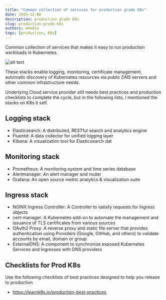 ```yaml
---
title: "Common collection of services for production grade K8s"
date: 2019-12-08
description: production grade K8s
slug: production-grade-K8s
authors: mhmdio
tags: [production, K8s]
---
```


Common collection of services that makes it easy to run production workloads in Kubernetes.

<!--truncate-->

![alt text](https://github.com/mhmdio/mhmdio.github.io/raw/master/images/k8s.jpeg)

These stacks enable logging, monitoring, certificate management, automatic discovery of Kubernetes resources via public DNS servers and other common infrastructure needs.

Underlying Cloud service provider still needs best practices and production checklists to complete the cycle, but in the following lists, I mentioned the stacks on K8s it self.

## Logging stack

- Elasticsearch: A distributed, RESTful search and analytics engine
- Fluentd: A data collector for unified logging layer
- Kibana: A visualization tool for Elasticsearch dat

## Monitoring stack

- Prometheus: A monitoring system and time series database
- Alertmanager: An alert manager and router
- Grafana: An open source metric analytics & visualization suite

## Ingress stack

- NGINX Ingress Controller: A Controller to satisfy requests for Ingress objects
- cert-manager: A Kubernetes add-on to automate the management and issuance of TLS certificates from various sources
- OAuth2 Proxy: A reverse proxy and static file server that provides authentication using Providers (Google, GitHub, and others) to validate accounts by email, domain or group
- ExternalDNS: A component to synchronize exposed Kubernetes Services and Ingresses with DNS providers

## Checklists for Prod K8s

Use the following checklists of best practices designed to help you release to production

- https://learnk8s.io/production-best-practices
